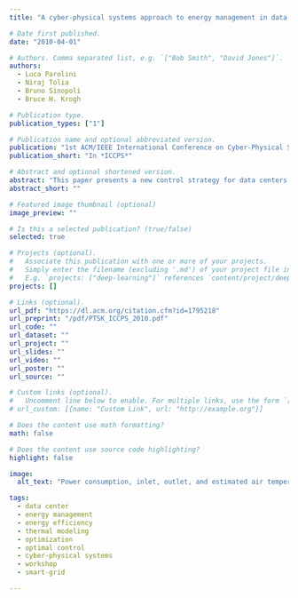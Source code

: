 ```yaml
---
title: "A cyber-physical systems approach to energy management in data centers"

# Date first published.
date: "2010-04-01"

# Authors. Comma separated list, e.g. `["Bob Smith", "David Jones"]`.
authors:
  - Luca Parolini
  - Niraj Tolia
  - Bruno Sinopoli
  - Bruce H. Krogh

# Publication type.
publication_types: ["1"]

# Publication name and optional abbreviated version.
publication: "1st ACM/IEEE International Conference on Cyber-Physical Systems, Stockholm, Sweden"
publication_short: "In *ICCPS*"

# Abstract and optional shortened version.
abstract: "This paper presents a new control strategy for data centers that aims to optimize the trade-off between maximizing the payoff from the provided quality of computational services and minimizing energy costs for computation and cooling. The data center is modeled as two interacting dynamic networks: a computational (cyber) network representing the distribution and flow of computational tasks, and a thermal (physical) network characterizing the distribution and flow of thermal energy. To make the problem tractable, the control architecture is decomposed hierarchically according to time-scales in the thermal and computational network dynamics, and spatially, reflecting weak coupling between zones in the data center. Simulation results demonstrate the effectiveness of the proposed coordinated control strategy relative to traditional approaches in which the cyber and physical resources are controlled independently."
abstract_short: ""

# Featured image thumbnail (optional)
image_preview: ""

# Is this a selected publication? (true/false)
selected: true

# Projects (optional).
#   Associate this publication with one or more of your projects.
#   Simply enter the filename (excluding '.md') of your project file in `content/project/`.
#   E.g. `projects: ["deep-learning"]` references `content/project/deep-learning.md`.
projects: []

# Links (optional).
url_pdf: "https://dl.acm.org/citation.cfm?id=1795218"
url_preprint: "/pdf/PTSK_ICCPS_2010.pdf"
url_code: ""
url_dataset: ""
url_project: ""
url_slides: ""
url_video: ""
url_poster: ""
url_source: ""

# Custom links (optional).
#   Uncomment line below to enable. For multiple links, use the form `[{...}, {...}, {...}]`.
# url_custom: [{name: "Custom Link", url: "http://example.org"}]

# Does the content use math formatting?
math: false

# Does the content use source code highlighting?
highlight: false

image:
  alt_text: "Power consumption, inlet, outlet, and estimated air temperature values of a desktop machine"

tags:
  - data center
  - energy management
  - energy efficiency
  - thermal modeling
  - optimization
  - optimal control
  - cyber-physical systems
  - workshop
  - smart-grid

---
```


